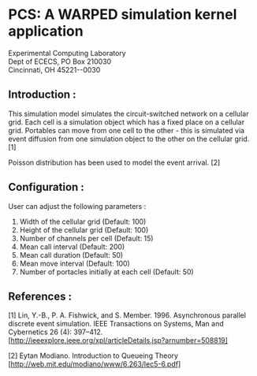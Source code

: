# PCS: A WARPED simulation kernel application

Experimental Computing Laboratory <br>
Dept of ECECS, PO Box 210030 <br>
Cincinnati, OH  45221--0030 <br>

## Introduction :

This simulation model simulates the circuit-switched network on a
cellular grid. Each cell is a simulation object which has a fixed
place on a cellular grid. Portables can move from one cell to the
other - this is simulated via event diffusion from one simulation
object to the other on the cellular grid. [1]

Poisson distribution has been used to model the event arrival. [2]

## Configuration :

User can adjust the following parameters :

1. Width of the cellular grid (Default: 100)
2. Height of the cellular grid (Default: 100)
3. Number of channels per cell (Default: 15)
4. Mean call interval (Default: 200)
5. Mean call duration (Default: 50)
6. Mean move interval (Default: 100)
7. Number of portacles initially at each cell (Default: 50)

## References :

[1] Lin, Y.-B., P. A. Fishwick, and S. Member. 1996. Asynchronous
parallel discrete event simulation. IEEE Transactions on Systems,
Man and Cybernetics 26 (4): 397–412.
[http://ieeexplore.ieee.org/xpl/articleDetails.jsp?arnumber=508819]

[2] Eytan Modiano. Introduction to Queueing Theory
[http://web.mit.edu/modiano/www/6.263/lec5-6.pdf]
